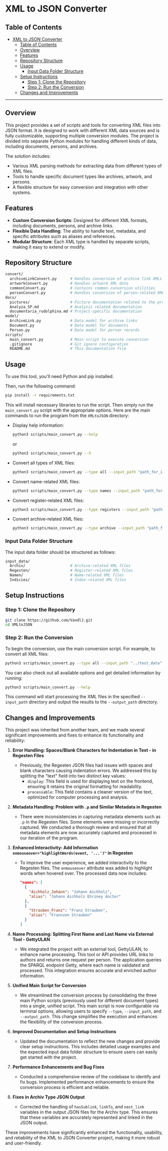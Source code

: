# XML to JSON Converter

## Table of Contents
- [XML to JSON Converter](#xml-to-json-converter)
  - [Table of Contents](#table-of-contents)
  - [Overview](#overview)
  - [Features](#features)
  - [Repository Structure](#repository-structure)
  - [Usage](#usage)
    - [Input Data Folder Structure](#input-data-folder-structure)
  - [Setup Instructions](#setup-instructions)
    - [Step 1: Clone the Repository](#step-1-clone-the-repository)
    - [Step 2: Run the Conversion](#step-2-run-the-conversion)
  - [Changes and Improvements](#changes-and-improvements)

---

## Overview
This project provides a set of scripts and tools for converting XML files into JSON format. It is designed to work with different XML data sources and is fully customizable, supporting multiple conversion modules. The project is divided into separate Python modules for handling different kinds of data, including documents, persons, and archives.

The solution includes:
- Various XML parsing methods for extracting data from different types of XML files.
- Tools to handle specific document types like archives, artwork, and persons.
- A flexible structure for easy conversion and integration with other systems.

## Features
- **Custom Conversion Scripts**: Designed for different XML formats, including documents, persons, and archive links.
- **Flexible Data Handling**: The ability to handle text, metadata, and specific attributes such as aliases and references.
- **Modular Structure**: Each XML type is handled by separate scripts, making it easy to extend or modify.

## Repository Structure

```bash
convert/
  archiveLinkConvert.py      # Handles conversion of archive link XMLs
  artworkConvert.py          # Handles artwork XML data
  commonConvert.py           # Contains common conversion utilities
  personConvert.py           # Handles conversion of person-related XMLs
docs/
  pictures/                  # Picture documentation related to the project
  Analyza_SP.md              # Analysis related documentation
  documentaria_rudolphina.md # Project-specific documentation
model/
  ArchiveLink.py             # Data model for archive links
  Document.py                # Data model for documents
  Person.py                  # Data model for person records
scripts/
  main_convert.py            # Main script to execute conversion
  .gitignore                 # Git ignore configuration
  README.md                  # This documentation file
```

## Usage

To use this tool, you'll need Python and pip installed.

Then, run the following command:

```bash
pip install -r requirements.txt
```

This will install necessary libraries to run the script. Then simply run the `main_convert.py` script with the appropriate options. Here are the main commands to run the program from the `XMLtoJSON` directory:

- Display help information:
  ```bash
  python3 scripts/main_convert.py --help
  ```
  or
  ```bash
  python3 scripts/main_convert.py --h
  ```

- Convert all types of XML files:
  ```bash
  python3 scripts/main_convert.py --type all --input_path "path_for_input_data" --output_path "path_for_output_data"
  ```

- Convert name-related XML files:
  ```bash
  python3 scripts/main_convert.py --type names --input_path "path_for_input_data" --output_path "path_for_output_data"
  ```

- Convert register-related XML files:
  ```bash
  python3 scripts/main_convert.py --type registers --input_path "path_for_input_data" --output_path "path_for_output_data"
  ```

- Convert archive-related XML files:
  ```bash
  python3 scripts/main_convert.py --type archive --input_path "path_for_input_data" --output_path "path_for_output_data"
  ```

### Input Data Folder Structure

The input data folder should be structured as follows:

```bash
input_data/
  Archiv/                    # Archive-related XML files
  Regesten/                  # Register-related XML files
  Namen/                     # Name-related XML files
  Indicies/                  # Index-related XML files 
```

## Setup Instructions

### Step 1: Clone the Repository

```bash
git clone https://github.com/VandlJ.git
cd XMLtoJSON
```

### Step 2: Run the Conversion

To begin the conversion, use the main conversion script. For example, to convert all XML files:
```bash
python3 scripts/main_convert.py --type all --input_path "../test_data" --output_path "../test_data/output"
```

You can also check out all available options and get detailed information by running:
```bash
python3 scripts/main_convert.py --help
```

This command will start processing the XML files in the specified `--input_path` directory and output the results to the `--output_path` directory.

## Changes and Improvements

This project was inherited from another team, and we made several significant improvements and fixes to enhance its functionality and reliability:

1. **Error Handling: Spaces/Blank Characters for Indentation in Text - in Regesten Files**
   - Previously, the Regesten JSON files had issues with spaces and blank characters causing indentation errors. We addressed this by splitting the "text" field into two distinct key values:
     - `display`: This field is used for displaying text on the frontend, ensuring it retains the original formatting for readability.
     - `processable`: This field contains a cleaner version of the text, optimized for computer processing and analysis.

2. **Metadata Handling: Problem with `.p` and Similar Metadata in Regesten**
   - There were inconsistencies in capturing metadata elements such as `.p` in the Regesten files. Some elements were missing or incorrectly captured. We conducted a thorough review and ensured that all metadata elements are now accurately captured and processed in our iteration of the program.

3. **Enhanced Interactivity: Add Information `onmouseover="highlightWords(event, '...')"` in Regesten**
   - To improve the user experience, we added interactivity to the Regesten files. The `onmouseover` attribute was added to highlight words when hovered over. The processed data now includes:
     ```json
     "names": [
       {
         "Aichholz_Johann": "Johann Aichholz",
         "alias": "Johann Aichholz Ehrzney doctor"
       },
       {
         "Strauben_Franz": "Franz Strauben",
         "alias": "Frannzen Strauben"
       }
     ]
     ```

4. **Name Processing: Splitting First Name and Last Name via External Tool - GettyULAN**
   - We integrated the project with an external tool, GettyULAN, to enhance name processing. This tool or API provides URL links to authors and returns one request per person. The application queries the SPARQL endpoint Getty, where each name is validated and processed. This integration ensures accurate and enriched author information.

5. **Unified Main Script for Conversion**
   - We streamlined the conversion process by consolidating the three main Python scripts (previously used for different document types) into a single, unified script. This main script is now configurable via terminal options, allowing users to specify `--type`, `--input_path`, and `--output_path`. This change simplifies the execution and enhances the flexibility of the conversion process.

6. **Improved Documentation and Setup Instructions**
   - Updated the documentation to reflect the new changes and provide clear setup instructions. This includes detailed usage examples and the expected input data folder structure to ensure users can easily get started with the project.

7. **Performance Enhancements and Bug Fixes**
   - Conducted a comprehensive review of the codebase to identify and fix bugs. Implemented performance enhancements to ensure the conversion process is efficient and reliable.

8. **Fixes in Archiv Type JSON Output**
   - Corrected the handling of `hasSublink`, `linkTo`, and `next_link` variables in the output JSON files for the Archiv type. This ensures that these variables are accurately represented and linked in the JSON output.

These improvements have significantly enhanced the functionality, usability, and reliability of the XML to JSON Converter project, making it more robust and user-friendly.